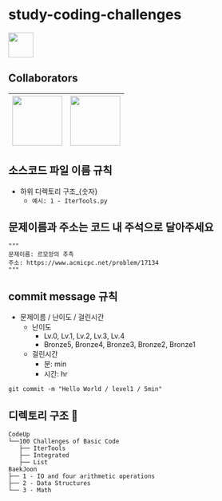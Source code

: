 # study-coding-challenges

<a href="https://www.notion.so/e919e9d4adde4498b152332f32e77c75?pvs=4" target="_black"><img src="https://user-images.githubusercontent.com/108461149/236724215-22b16cd2-d5a1-4cec-828b-13b09eae8999.png" width="50"></a>

## Collaborators
|[<img src="https://avatars.githubusercontent.com/u/105343281?v=4" width="100">](https://github.com/yelimlikelion)|[<img src="https://avatars.githubusercontent.com/u/108461149?v=4" width="100">](https://github.com/milhaud1201)|
|-----------------------------------------------------|-----------------------------------------------------

## 소스코드 파일 이름 규칙
* 하위 디렉토리 구조_{숫자}
  * `예시: 1 - IterTools.py`
  
## 문제이름과 주소는 코드 내 주석으로 달아주세요
```
"""
문제이름: 르모앙의 추측 
주소: https://www.acmicpc.net/problem/17134
"""
```
  
## commit message 규칙
* 문제이름 / 난이도 / 걸린시간
  * 난이도
      * Lv.0, Lv.1, Lv.2, Lv.3, Lv.4
      * Bronze5, Bronze4, Bronze3, Bronze2, Bronze1
  * 걸린시간
      * 분: min
      * 시간: hr
  
```
git commit -m "Hello World / level1 / 5min"
```

## 디렉토리 구조 🌲
```
CodeUp
└──100 Challenges of Basic Code
   ├── IterTools
   ├── Integrated
   ├── List
BaekJoon
├── 1 - IO and four arithmetic operations
├── 2 - Data Structures
└── 3 - Math
```
